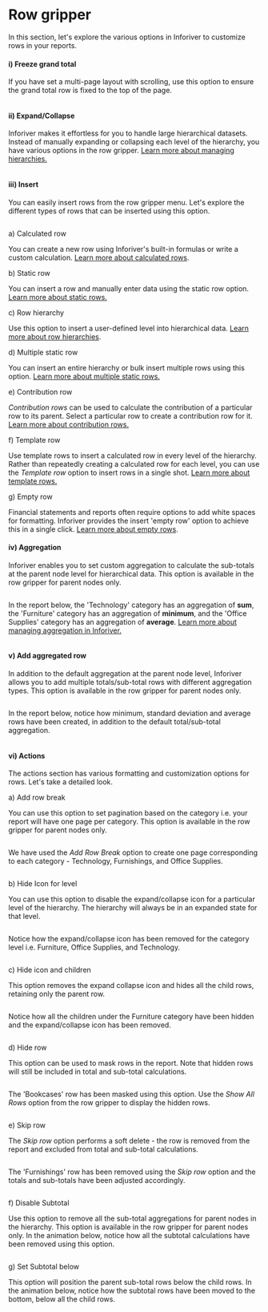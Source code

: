 # Row gripper

In this section, let's explore the various options in Inforiver to customize rows in your reports.&#x20;

#### i) Freeze grand total

If you have set a multi-page layout with scrolling,  use this option to ensure the grand total row is fixed to the top of the page.

<figure><img src="../../../../.gitbook/assets/image (331).png" alt=""><figcaption></figcaption></figure>

#### ii) Expand/Collapse

Inforiver makes it effortless for you to handle large hierarchical datasets. Instead of manually expanding or collapsing each level of the hierarchy, you have various options in the row gripper. [Learn more about managing hierarchies.](../../manage-hierarchies.md)

<figure><img src="../../../../.gitbook/assets/image (39).png" alt=""><figcaption></figcaption></figure>

#### iii) Insert

You can easily insert rows from the row gripper menu. Let's explore the different types of rows that can be inserted using this option.

<figure><img src="../../../../.gitbook/assets/image (3).png" alt=""><figcaption></figcaption></figure>

a) Calculated row

You can create a new row using Inforiver's built-in formulas or write a custom calculation. [Learn more about calculated rows](../../../4.-adding-business-logic-and-formulae/insert-calculated-rows.md).

b) Static row

You can insert a row and manually enter data using the static row option. [Learn more about static rows.](../../../4.-adding-business-logic-and-formulae/insert-manual-input-rows.md)

c) Row hierarchy

Use this option to insert a user-defined level into hierarchical data. [Learn more about row hierarchies](../../../4.-adding-business-logic-and-formulae/insert-manual-input-rows.md#ii-row-hierarchy).

d) Multiple static row

You can insert an entire hierarchy or bulk insert multiple rows using this option. [Learn more about multiple static rows.](../../../4.-adding-business-logic-and-formulae/insert-manual-input-rows.md#i-multiple-static-row)

e) Contribution row

_Contribution rows_ can be used to calculate the contribution of a particular row to its parent. Select a particular row to create a contribution row for it. [Learn more about contribution rows.](../../../4.-adding-business-logic-and-formulae/quick-formula.md#3.-contribution-rows)

f) Template row

Use template rows to insert a calculated row in every level of the hierarchy. Rather than repeatedly creating a calculated row for each level, you can use the _Template row_ option to insert rows in a single shot. [Learn more about template rows.](../../../../advanced-topics/template-rows.md)

g) Empty row

Financial statements and reports often require options to add white spaces for formatting. Inforiver provides the insert 'empty row' option to achieve this in a single click.  [Learn more about empty rows](../../../2.-displaying-information/basic-formatting/insert-blank-rows.md).

#### iv) Aggregation

Inforiver enables you to set custom aggregation to calculate the sub-totals at the parent node level for hierarchical data. This option is available in the row gripper for parent nodes only.

<figure><img src="../../../../.gitbook/assets/image (4).png" alt=""><figcaption></figcaption></figure>

In the report below, the 'Technology' category has an aggregation of **sum**, the 'Furniture' category has an aggregation of **minimum**, and the 'Office Supplies' category has an aggregation of **average**. [Learn more about managing aggregation in Inforiver.](../../../../advanced-topics/manage-aggregations.md)

<figure><img src="../../../../.gitbook/assets/image (5).png" alt=""><figcaption></figcaption></figure>

#### v) Add aggregated row

In addition to the default aggregation at the parent node level, Inforiver allows you to add multiple totals/sub-total rows with different aggregation types. This option is available in the row gripper for parent nodes only.

<figure><img src="../../../../.gitbook/assets/image (6).png" alt=""><figcaption></figcaption></figure>

In the report below, notice how minimum, standard deviation and average rows have been created, in addition to the default total/sub-total aggregation.

<figure><img src="../../../../.gitbook/assets/image (7).png" alt=""><figcaption></figcaption></figure>

#### vi) Actions

The actions section has various formatting and customization options for rows. Let's take a detailed look.

a) Add row break

You can use this option to set pagination based on the category i.e. your report will have one page per category. This option is available in the row gripper for parent nodes only.

<figure><img src="../../../../.gitbook/assets/image (8).png" alt=""><figcaption></figcaption></figure>

We have used the _Add Row Break_ option to create one page corresponding to each category - Technology, Furnishings, and Office Supplies.

<figure><img src="../../../../.gitbook/assets/image (9).png" alt=""><figcaption></figcaption></figure>

b) Hide Icon for level

You can use this option to disable the expand/collapse icon for a particular level of the hierarchy. The hierarchy will always be in an expanded state for that level.

<figure><img src="../../../../.gitbook/assets/image (11).png" alt=""><figcaption></figcaption></figure>

Notice how the expand/collapse icon has been removed for the category level i.e. Furniture, Office Supplies, and Technology.

<figure><img src="../../../../.gitbook/assets/image (12).png" alt=""><figcaption></figcaption></figure>

c) Hide icon and children

This option removes the expand collapse icon and hides all the child rows, retaining only the parent row.

<figure><img src="../../../../.gitbook/assets/image (13).png" alt=""><figcaption></figcaption></figure>

Notice how all the children under the Furniture category have been hidden and the expand/collapse icon has been removed.

<figure><img src="../../../../.gitbook/assets/image (14).png" alt=""><figcaption></figcaption></figure>

d) Hide row

This option can be used to mask rows in the report. Note that hidden rows will still be included in total and sub-total calculations.

<figure><img src="../../../../.gitbook/assets/image (16).png" alt=""><figcaption></figcaption></figure>

The 'Bookcases' row has been masked using this option. Use the _Show All Rows_ option from the row gripper to display the hidden rows.

<figure><img src="../../../../.gitbook/assets/image (17).png" alt=""><figcaption></figcaption></figure>

e) Skip row

The _Skip row_ option performs a soft delete - the row is removed from the report and excluded from total and sub-total calculations.

<figure><img src="../../../../.gitbook/assets/image (18).png" alt=""><figcaption></figcaption></figure>

The 'Furnishings' row has been removed using the _Skip row_ option and the totals and sub-totals have been adjusted accordingly.

<figure><img src="../../../../.gitbook/assets/image (20).png" alt=""><figcaption></figcaption></figure>

f) Disable Subtotal

Use this option to remove all the sub-total aggregations for parent nodes in the hierarchy. This option is available in the row gripper for parent nodes only. In the animation below, notice how all the subtotal calculations have been removed using this option.

<figure><img src="../../../../.gitbook/assets/Disable subtotal (1).gif" alt=""><figcaption></figcaption></figure>



g) Set Subtotal below

This option will position the parent sub-total rows below the child rows. In the animation below, notice how the subtotal rows have been moved to the bottom, below all the child rows.

<figure><img src="../../../../.gitbook/assets/Setsubtotalbelow.gif" alt=""><figcaption></figcaption></figure>

